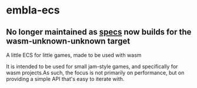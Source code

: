 # embla-ecs

## No longer maintained as [specs](https://github.com/slide-rs/specs) now builds for the wasm-unknown-unknown target

A little ECS for little games, made to be used with wasm

It is intended to be used for small jam-style games, and specifically for wasm projects.As such, the focus is not primarily on performance, but on providing a simple API that's easy to iterate with.
